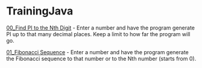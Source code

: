 # TrainingJava
[00_Find PI to the Nth Digit](https://github.com/Elizabethssss/TrainingJava/blob/master/00) - Enter a number and have the program generate PI up to that many decimal places. Keep a limit to how far the program will go.

[01_Fibonacci Sequence](https://github.com/Elizabethssss/TrainingJava/blob/master/01) - Enter a number and have the program generate the Fibonacci sequence to that number or to the Nth number (starts from 0).
